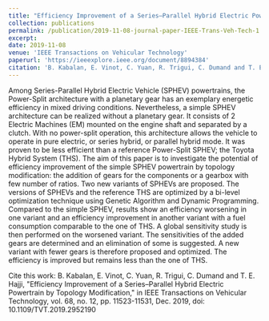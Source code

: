 ```yaml
---
title: "Efficiency Improvement of a Series–Parallel Hybrid Electric Powertrain by Topology Modification"
collection: publications
permalink: /publication/2019-11-08-journal-paper-IEEE-Trans-Veh-Tech-1
excerpt: 
date: 2019-11-08
venue: 'IEEE Transactions on Vehicular Technology'
paperurl: 'https://ieeexplore.ieee.org/document/8894384'
citation: 'B. Kabalan, E. Vinot, C. Yuan, R. Trigui, C. Dumand and T. E. Hajji, "Efficiency Improvement of a Series–Parallel Hybrid Electric Powertrain by Topology Modification," in IEEE Transactions on Vehicular Technology, vol. 68, no. 12, pp. 11523-11531, Dec. 2019, doi: 10.1109/TVT.2019.2952190'
---
```



Among Series-Parallel Hybrid Electric Vehicle (SPHEV) powertrains, the Power-Split architecture with a planetary gear has an exemplary energetic efficiency in mixed driving conditions. Nevertheless, a simple SPHEV architecture can be realized without a planetary gear. It consists of 2 Electric Machines (EM) mounted on the engine shaft and separated by a clutch. With no power-split operation, this architecture allows the vehicle to operate in pure electric, or series hybrid, or parallel hybrid mode. It was proven to be less efficient than a reference Power-Split SPHEV; the Toyota Hybrid System (THS). The aim of this paper is to investigate the potential of efficiency improvement of the simple SPHEV powertrain by topology modification: the addition of gears for the components or a gearbox with few number of ratios. Two new variants of SPHEVs are proposed. The versions of SPHEVs and the reference THS are optimized by a bi-level optimization technique using Genetic Algorithm and Dynamic Programming. Compared to the simple SPHEV, results show an efficiency worsening in one variant and an efficiency improvement in another variant with a fuel consumption comparable to the one of THS. A global sensitivity study is then performed on the worsened variant. The sensitivities of the added gears are determined and an elimination of some is suggested. A new variant with fewer gears is therefore proposed and optimized. The efficiency is improved but remains less than the one of THS.


Cite this work: B. Kabalan, E. Vinot, C. Yuan, R. Trigui, C. Dumand and T. E. Hajji, "Efficiency Improvement of a Series–Parallel Hybrid Electric Powertrain by Topology Modification," in IEEE Transactions on Vehicular Technology, vol. 68, no. 12, pp. 11523-11531, Dec. 2019, doi: 10.1109/TVT.2019.2952190
